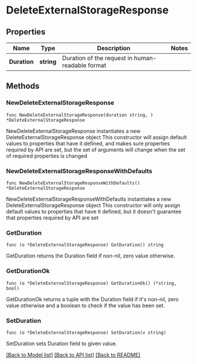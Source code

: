 # DeleteExternalStorageResponse

## Properties

Name | Type | Description | Notes
------------ | ------------- | ------------- | -------------
**Duration** | **string** | Duration of the request in human-readable format | 

## Methods

### NewDeleteExternalStorageResponse

`func NewDeleteExternalStorageResponse(duration string, ) *DeleteExternalStorageResponse`

NewDeleteExternalStorageResponse instantiates a new DeleteExternalStorageResponse object
This constructor will assign default values to properties that have it defined,
and makes sure properties required by API are set, but the set of arguments
will change when the set of required properties is changed

### NewDeleteExternalStorageResponseWithDefaults

`func NewDeleteExternalStorageResponseWithDefaults() *DeleteExternalStorageResponse`

NewDeleteExternalStorageResponseWithDefaults instantiates a new DeleteExternalStorageResponse object
This constructor will only assign default values to properties that have it defined,
but it doesn't guarantee that properties required by API are set

### GetDuration

`func (o *DeleteExternalStorageResponse) GetDuration() string`

GetDuration returns the Duration field if non-nil, zero value otherwise.

### GetDurationOk

`func (o *DeleteExternalStorageResponse) GetDurationOk() (*string, bool)`

GetDurationOk returns a tuple with the Duration field if it's non-nil, zero value otherwise
and a boolean to check if the value has been set.

### SetDuration

`func (o *DeleteExternalStorageResponse) SetDuration(v string)`

SetDuration sets Duration field to given value.



[[Back to Model list]](../README.md#documentation-for-models) [[Back to API list]](../README.md#documentation-for-api-endpoints) [[Back to README]](../README.md)


